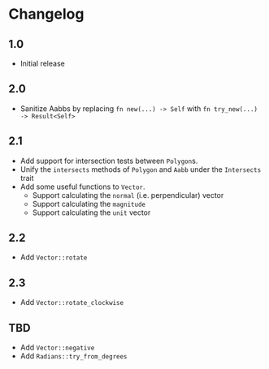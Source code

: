# Changelog

## 1.0
- Initial release

## 2.0
- Sanitize Aabbs by replacing `fn new(...) -> Self` with `fn try_new(...) -> Result<Self>`

## 2.1
- Add support for intersection tests between `Polygon`s.
- Unify the `intersects` methods of `Polygon` and `Aabb` under the `Intersects` trait
- Add some useful functions to `Vector`.
    - Support calculating the `normal` (i.e. perpendicular) vector
    - Support calculating the `magnitude`
    - Support calculating the `unit` vector

## 2.2
- Add `Vector::rotate`

## 2.3
- Add `Vector::rotate_clockwise`

## TBD
- Add `Vector::negative`
- Add `Radians::try_from_degrees`
